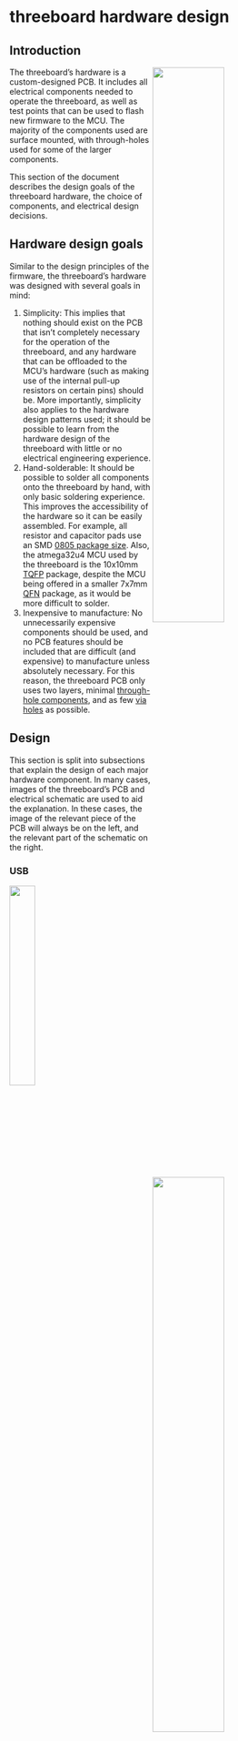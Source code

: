 # threeboard hardware design
## Introduction
<img src="../images/bottom.png" align="right" width=50%/>

The threeboard’s hardware is a custom-designed PCB. It includes all electrical components needed to operate the threeboard, as well as test points that can be used to flash new firmware to the MCU. The majority of the components used are surface mounted, with through-holes used for some of the larger components.

This section of the document describes the design goals of the threeboard hardware, the choice of components, and electrical design decisions.

## Hardware design goals
Similar to the design principles of the firmware, the threeboard’s hardware was designed with several goals in mind:

1. Simplicity: This implies that nothing should exist on the PCB that isn’t completely necessary for the operation of the threeboard, and any hardware that can be offloaded to the MCU’s hardware (such as making use of the internal pull-up resistors on certain pins) should be. More importantly, simplicity also applies to the hardware design patterns used; it should be possible to learn from the hardware design of the threeboard with little or no electrical engineering experience.
2. Hand-solderable: It should be possible to solder all components onto the threeboard by hand, with only basic soldering experience. This improves the accessibility of the hardware so it can be easily assembled. For example, all resistor and capacitor pads use an SMD [0805 package size](https://eepower.com/resistor-guide/resistor-standards-and-codes/resistor-sizes-and-packages). Also, the atmega32u4 MCU used by the threeboard is the 10x10mm [TQFP](https://en.wikipedia.org/wiki/Quad_flat_package) package, despite the MCU being offered in a smaller 7x7mm [QFN](https://en.wikipedia.org/wiki/Flat_no-leads_package) package, as it would be more difficult to solder.
3. Inexpensive to manufacture: No unnecessarily expensive components should be used, and no PCB features should be included that are difficult (and expensive) to manufacture unless absolutely necessary. For this reason, the threeboard PCB only uses two layers, minimal [through-hole components](https://en.wikipedia.org/wiki/Through-hole_technology), and as few [via holes](https://en.wikipedia.org/wiki/Via_(electronics)) as possible.

## Design
This section is split into subsections that explain the design of each major hardware component. In many cases, images of the threeboard’s PCB and electrical schematic are used to aid the explanation. In these cases, the image of the relevant piece of the PCB will always be on the left, and the relevant part of the schematic on the right.

### USB
<img src="../images/hardware/usb/bottom.png" align="left" width=30%/>
<img src="../images/hardware/usb/sch.png" align="right" width=50%/>
<br clear="right"/>
<br clear="left"/>

The threeboard’s USB hardware is very simple because the atmega32u4 has dedicated USB pins that map directly to the USB connector (pictured in red). The only additional hardware required is specified by the atmega32u4 datasheet, sections 2.2.8 and 2.2.9, which states that the D+ and D- USB data upstream ports should be connected to the USB data connector pins via serial 22Ω resistors (pictured in blue and green).

The complexity of the USB integration lies in the firmware. It’s responsible for keeping track of bus timing, issuing interrupts, and parsing and sending messages. This is discussed in detail in the [firmware design document](firmware_design.md).

### LEDs
<img src="../images/hardware/led/bottom1.png" align="left" width=50%/>
<img src="../images/hardware/led/sch1.png" align="right" width=30%/>
<br clear="right"/>
<br clear="left"/>

In order to be able to drive 22 LEDs using only 11 MCU pins, the majority of the threeboard’s LEDs are wired in a [multiplexed matrix](https://en.wikipedia.org/wiki/Multiplexed_display), where each individual LED in the matrix is addressable by a row and column value. In this configuration, all of the LEDs can’t be lit at the same time. Instead, each row of LEDs is scanned over in a [raster scanning](https://en.wikipedia.org/wiki/Raster_scan) fashion, and individual LEDs that should be lit are turned on until the next raster scan turns them off.

This row scanning happens within the firmware and is triggered every 2ms by timer interrupt 1. Given that there are 5 rows, a full refresh takes 10ms, which gives the threeboard’s LED indicators a refresh rate of 100Hz, which is well above the threshold for [perceivable flicker by the human eye](https://en.wikipedia.org/wiki/Flicker_fusion_threshold).

Only one LED from a column is lit at any one time, since only one LED from each column exists in a given row. Each column of LEDs is protected by one 220Ω current-limiting resistor in series to restrict the current to each LED to 22mA (calculated using [Ohm’s law](https://en.wikipedia.org/wiki/Ohm%27s_law) given the 5V input voltage from USB).

<img src="../images/hardware/led/bottom2.png" align="left" width=35%/>
<img src="../images/hardware/led/sch2.png" align="right" width=45%/>
<br clear="right"/>
<br clear="left"/>

There are two LEDs on the threeboard that are not included in the multiplexed LED matrix. These are the STATUS (shown in green) and ERR (shown in red) LEDs. They’re configured in parallel with their polarities inverted so that only one can be lit at any given time, and so that only one resistor and two MCU pins are required to drive them. These LEDs are configured in this way for two reasons:

1. 22 LEDs are hard to arrange in a row-column matrix since the number 22 has very few factors. The only configurations would be a 1x22 matrix (which isn’t a matrix) or a 2x11 matrix (which doesn’t reduce the use of LEDs or pins very much). So it’s more economical to put 20 LEDs in a 5x4 matrix and the remaining two in a standalone pair.
2. It’s beneficial when reporting errors or debugging issues with the firmware on the physical board (rather than the simulator) to have some LEDs which can be decoupled from the raster scanning loop. This means that if there are firmware issues with the loop logic, or issues with the MCU’s timer configuration, the STATUS or ERR LEDs can be lit independently of the matrix to help with debugging or surfacing errors.

### Mechanical key switches
<img src="../images/hardware/keyswitch/bottom.png" align="left" width=55%/>
<img src="../images/hardware/keyswitch/sch.png" align="right" width=25%/>
<br clear="right"/>
<br clear="left"/>

The threeboard uses [Cherry MX](https://deskthority.net/wiki/Cherry_MX) SPST-NO ([single pole, single throw, normally open](https://en.wikipedia.org/wiki/Switch#Contact_terminology)) mechanical switches for its physical key switches. The [bounce time](https://en.wikipedia.org/wiki/Switch#Contact_bounce) of these switches differs depending on the type of switch and the date of manufacture, but it’s safe to assume that it will be below 5ms. Most modern Cherry MX key switches have a 1ms bounce time.

These switches are wired directly to ground, which means they are configured to be [active low](https://en.wikipedia.org/wiki/Logic_level#Active_state); when pressed, they connect their MCU pin to ground. To avoid the situation where an unpressed switch leaves its corresponding MCU pin floating, each switch defaults to high using a [pull-up resistor](https://en.wikipedia.org/wiki/Pull-up_resistor). The atmega32u4 includes internal pull-up resistors on a number of its pin ports, so all three switches are wired to pins on PORTB which includes internal pull-up resistors as specified by the atmega32u4 datasheet, section 2.2.3, with typical resistances of 20-50kΩ.

The MCU pins used for the key switches were chosen carefully to correspond to the pins used for SCK (shown in red), MISO (shown in green), and MOSI (shown in blue) of the atmega32u4’s [SPI interface](https://en.wikipedia.org/wiki/Serial_Peripheral_Interface). These pins are necessary when flashing new firmware onto the MCU using SPI, and so wiring them to the legs of the key switches removes the need for adding dedicated testing pads to connect these pins to an SPI programmer during flashing.

### External EEPROMs
<img src="../images/hardware/eeprom/bottom.png" align="left" width=35%/>
<img src="../images/hardware/eeprom/sch.png" align="right" width=55%/>
<br clear="right"/>
<br clear="left"/>

The threeboard contains two external 512 kbit EEPROM devices. These devices communicate with the MCU using the using its 2-wire serial interface (the [I2C protocol](https://en.wikipedia.org/wiki/I%C2%B2C)). The atmega32u4 MCU has built-in hardware support for this interface, with a dedicated data pin (SDA) and clock pin (SCL), which collectively form the TWI (two-wire interface) bus. This interface is described in detail in the atmega32u4 datasheet, section 20.

The EEPROM devices can both be connected in parallel to these pins, as the I2C protocol uses 7-bit addresses, allowing for up to 128 devices on the same bus. Two 4.7kΩ pull-up resistors are used to pull each bus line high when not driven low by the [open-drain](https://en.wikipedia.org/wiki/Open_collector) interface, as mentioned in the atmega32u4 datasheet, section 20.2: _The only external hardware needed to implement the bus is a single pull-up resistor for each of the TWI bus lines_.

### External quartz crystal clock
<img src="../images/hardware/xtal/bottom.png" align="left" width=30%/>
<img src="../images/hardware/xtal/sch.png" align="right" width=55%/>
<br clear="right"/>
<br clear="left"/>

The threeboard includes a 16MHz quartz crystal oscillator (shown above in blue) as a clock source to the MCU. The MCU contains dedicated hardware pins for use with the external clock (XTAL1 and XTAL2), and the atmega32u4 datasheet, section 6.3, recommends the crystal to be wired as shown in the diagram above, with external capacitors within a 12pF - 22pF range (shown in red and green).

### Decoupling capacitors
<img src="../images/hardware/caps/bottom.png" align="left" width=20%/>
<img src="../images/hardware/caps/sch.png" align="right" width=65%/>
<br clear="right"/>
<br clear="left"/>

[Decoupling capacitors](https://en.wikipedia.org/wiki/Decoupling_capacitor) are positioned close to each VCC-connected pin on the MCU, to reduce the effect of voltage spikes and drops from the USB power supply. They are also necessary to facilitate instantaneous current increases that may be required by the MCU, as various actions performed by the MCU may have different current requirements.

### MCU
<img src="../images/hardware/mcu/bottom.png" align="left" width=35%/>
<img src="../images/hardware/mcu/sch.png" align="right" width=60%/>
<br clear="right"/>
<br clear="left"/>

The threeboard includes a reset push button to help flash firmware to the MCU during development. The reset switch (shown above in blue) is connected to the RESET pin in the MCU, pulled up to VCC with a 10kΩ pull-up resistor (shown in green). Additionally, the HWB pin is forced low to instruct the MCU to execute the USB bootloader on reset, which allows flashing new firmware on reset. To force it low, it’s tied to ground using a 10kΩ pull-down resistor (shown in red) to prevent the pin from floating.

As specified in the atmega32u4 datasheet, section 2.2.12, the UCap pin must be connected to a 1μF capacitor to regulate the USB output supply voltage.

### Manufacturing
<p align="center">
  <img src="../images/hardware/pcb/hardware.png" width=85%/>
</p>
TODO